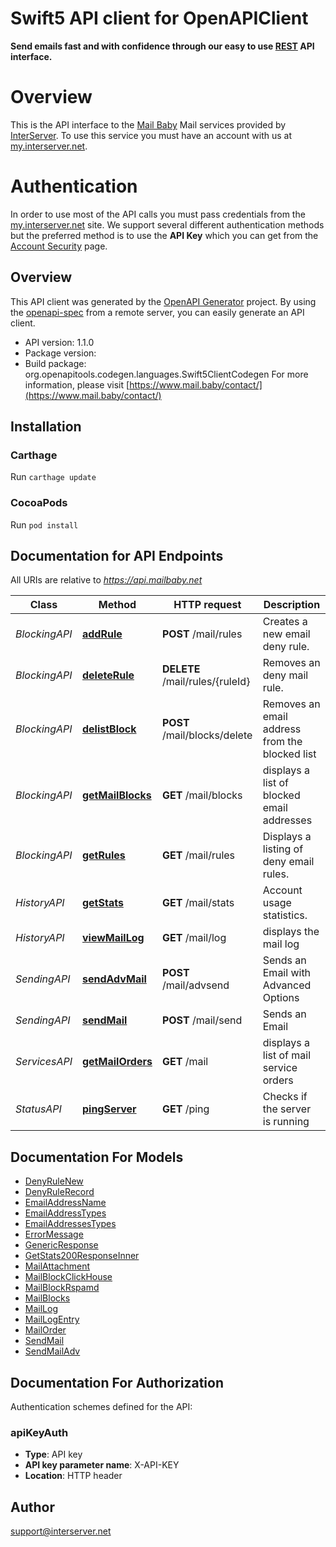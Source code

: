 # Swift5 API client for OpenAPIClient

**Send emails fast and with confidence through our easy to use [REST](https://en.wikipedia.org/wiki/Representational_state_transfer) API interface.**
# Overview
This is the API interface to the [Mail Baby](https//mail.baby/) Mail services provided by [InterServer](https://www.interserver.net). To use this service you must have an account with us at [my.interserver.net](https://my.interserver.net).
# Authentication
In order to use most of the API calls you must pass credentials from the [my.interserver.net](https://my.interserver.net/) site.
We support several different authentication methods but the preferred method is to use the **API Key** which you can get from the [Account Security](https://my.interserver.net/account_security) page.


## Overview
This API client was generated by the [OpenAPI Generator](https://openapi-generator.tech) project.  By using the [openapi-spec](https://github.com/OAI/OpenAPI-Specification) from a remote server, you can easily generate an API client.

- API version: 1.1.0
- Package version: 
- Build package: org.openapitools.codegen.languages.Swift5ClientCodegen
For more information, please visit [https://www.mail.baby/contact/](https://www.mail.baby/contact/)

## Installation

### Carthage

Run `carthage update`

### CocoaPods

Run `pod install`

## Documentation for API Endpoints

All URIs are relative to *https://api.mailbaby.net*

Class | Method | HTTP request | Description
------------ | ------------- | ------------- | -------------
*BlockingAPI* | [**addRule**](docs/BlockingAPI.md#addrule) | **POST** /mail/rules | Creates a new email deny rule.
*BlockingAPI* | [**deleteRule**](docs/BlockingAPI.md#deleterule) | **DELETE** /mail/rules/{ruleId} | Removes an deny mail rule.
*BlockingAPI* | [**delistBlock**](docs/BlockingAPI.md#delistblock) | **POST** /mail/blocks/delete | Removes an email address from the blocked list
*BlockingAPI* | [**getMailBlocks**](docs/BlockingAPI.md#getmailblocks) | **GET** /mail/blocks | displays a list of blocked email addresses
*BlockingAPI* | [**getRules**](docs/BlockingAPI.md#getrules) | **GET** /mail/rules | Displays a listing of deny email rules.
*HistoryAPI* | [**getStats**](docs/HistoryAPI.md#getstats) | **GET** /mail/stats | Account usage statistics.
*HistoryAPI* | [**viewMailLog**](docs/HistoryAPI.md#viewmaillog) | **GET** /mail/log | displays the mail log
*SendingAPI* | [**sendAdvMail**](docs/SendingAPI.md#sendadvmail) | **POST** /mail/advsend | Sends an Email with Advanced Options
*SendingAPI* | [**sendMail**](docs/SendingAPI.md#sendmail) | **POST** /mail/send | Sends an Email
*ServicesAPI* | [**getMailOrders**](docs/ServicesAPI.md#getmailorders) | **GET** /mail | displays a list of mail service orders
*StatusAPI* | [**pingServer**](docs/StatusAPI.md#pingserver) | **GET** /ping | Checks if the server is running


## Documentation For Models

 - [DenyRuleNew](docs/DenyRuleNew.md)
 - [DenyRuleRecord](docs/DenyRuleRecord.md)
 - [EmailAddressName](docs/EmailAddressName.md)
 - [EmailAddressTypes](docs/EmailAddressTypes.md)
 - [EmailAddressesTypes](docs/EmailAddressesTypes.md)
 - [ErrorMessage](docs/ErrorMessage.md)
 - [GenericResponse](docs/GenericResponse.md)
 - [GetStats200ResponseInner](docs/GetStats200ResponseInner.md)
 - [MailAttachment](docs/MailAttachment.md)
 - [MailBlockClickHouse](docs/MailBlockClickHouse.md)
 - [MailBlockRspamd](docs/MailBlockRspamd.md)
 - [MailBlocks](docs/MailBlocks.md)
 - [MailLog](docs/MailLog.md)
 - [MailLogEntry](docs/MailLogEntry.md)
 - [MailOrder](docs/MailOrder.md)
 - [SendMail](docs/SendMail.md)
 - [SendMailAdv](docs/SendMailAdv.md)


<a id="documentation-for-authorization"></a>
## Documentation For Authorization


Authentication schemes defined for the API:
<a id="apiKeyAuth"></a>
### apiKeyAuth

- **Type**: API key
- **API key parameter name**: X-API-KEY
- **Location**: HTTP header


## Author

support@interserver.net

